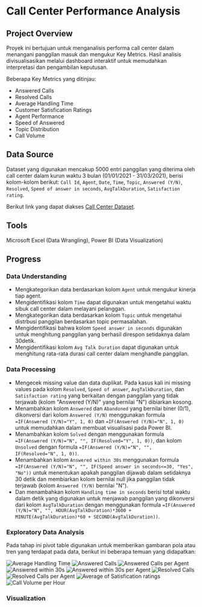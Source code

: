 # Call Center Performance Analysis
## Project Overview
Proyek ini bertujuan untuk menganalisis performa call center dalam menangani panggilan masuk dan mengukur Key Metrics. Hasil analisis divisualisasikan melalui dashboard interaktif untuk memudahkan interpretasi dan pengambilan keputusan.

Beberapa Key Metrics yang ditinjau:
- Answered Calls
- Resolved Calls
- Average Handling Time
- Customer Satisfication Ratings
- Agent Performance
- Speed of Answered
- Topic Distribution
- Call Volume

## Data Source
Dataset yang digunakan mencakup 5000 entri panggilan yang diterima oleh call center dalam kurun waktu 3 bulan (01/01/2021 - 31/03/2021), berisi kolom-kolom berikut: `Call Id`,
`Agent`, `Date`, `Time`, `Topic`, `Answered (Y/N)`, `Resolved`, `Speed of answer in seconds`, `AvgTalkDuration`, `Satisfaction rating`. 

Berikut link yang dapat diakses [Call Center Dataset](https://www.kaggle.com/datasets/gayatriwagadre/pwc-call-centre-analysis/data).

## Tools
Microsoft Excel (Data Wrangling), Power BI (Data Visualization)

## Progress
### Data Understanding
- Mengkategorikan data berdasarkan kolom `Agent` untuk mengukur kinerja tiap agent.
- Mengidentifikasi kolom `Time` dapat digunakan untuk mengetahui waktu sibuk call center dalam melayani pelanggan.  
- Mengkategorikan data berdasarkan kolom `Topic` untuk mengetahui distrbusi panggilan berdasarkan topic permasalahan.
- Mengidentifikasi bahwa kolom `Speed answer in seconds` digunakan untuk menghitung panggilan yang berhasil direspon setidaknya dalam 30detik.
- Mengidentifikasi kolom `Avg Talk Duration` dapat digunakan untuk menghitung rata-rata durasi call center dalam menghandle panggilan.

### Data Processing
- Mengecek missing value dan data duplikat. Pada kasus kali ini missing values pada kolom `Resolved`, `Speed of answer`, `AvgTalkDuration`, dan `Satisfaction rating` yang berkaitan dengan panggilan yang tidak terjawab (kolom "Answered (Y/N)" yang bernilai "N") dibiarkan kosong.
- Menambahkan kolom `Answered` dan `Abandoned` yang bernilai biner (0/1), dikonversi dari kolom `Answered (Y/N)` menggunakan formula `=IF(Answered (Y/N)="Y", 1, 0)` dan `=IF(Answered (Y/N)="N", 1, 0)` untuk memudahkan dalam membuat visualisasi pada Power BI.
- Menambahkan kolom `Solved` dengan menggunakan formula `=IF(Answered (Y/N)="N", "", IF(Resolved="Y", 1, 0))`, dan kolom `Unsolved` dengan formula `=IF(Answered (Y/N)="N", "", IF(Resolved="N", 1, 0))`.
- Menambahkan kolom `Answered within 30s` menggunakan formula `=IF(Answered (Y/N)="N", "", IF(Speed answer in seconds<=30, "Yes", "No"))` untuk menentukan apakah panggilan dijawab dalam setidaknya 30 detik dan membiarkan kolom bernilai null jika panggilan tidak terjawab (kolom `Answered (Y/N)` bernilai "N").
- Dan menambahkan kolom `Handling time in seconds` berisi total waktu dalam detik yang digunakan untuk menjawab panggilan yang dikonversi dari kolom `AvgTalkDuration` dengan menggunakan formula `=IF(Answered (Y/N)="N", "", HOUR(AvgTalkDuration)*3600 + MINUTE(AvgTalkDuration)*60 + SECOND(AvgTalkDuration))`.

### Exploratory Data Analysis
Pada tahap ini pivot table digunakan untuk memberikan gambaran pola atau tren yang terdapat pada data, berikut ini beberapa temuan yang didapatkan:

![Average Handling Time](https://github.com/user-attachments/assets/4dd84048-3603-48d7-b2a2-e69b9725db19)
![Answered Calls](https://github.com/user-attachments/assets/0cc3c4da-cecf-453c-97d7-163d669b9fa7)
![Answered Calls per Agent](https://github.com/user-attachments/assets/8cb45b59-c637-43fd-8212-74d158871cbd)
![Answered within 30s](https://github.com/user-attachments/assets/91e80b9a-51a9-4d7d-93c7-18850ff9fee5)
![Answered within 30s per Agent](https://github.com/user-attachments/assets/0969bfb1-0873-47c2-bbe5-b93c00ba8772)
![Resolved Calls](https://github.com/user-attachments/assets/da28c705-247d-493f-ad1c-ed30b56c9150)
![Resolved Calls per Agent](https://github.com/user-attachments/assets/e701b69f-bdda-41c2-a444-4e095e380430)
![Average of Satisfication ratings](https://github.com/user-attachments/assets/c3525939-8110-402e-b4a6-71c889c1eea4)
![Call Volume per Hour](https://github.com/user-attachments/assets/81c03898-0723-4f86-9c8d-ead5b95d7dd1)

### Visualization
